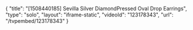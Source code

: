{
    "title": "[1508440185] Sevilla Silver DiamondPressed Oval Drop Earrings",
    "type": "solo",
    "layout": "iframe-static",
    "videoId": "123178343",
    "url": "\/tvpembed\/123178343"
}